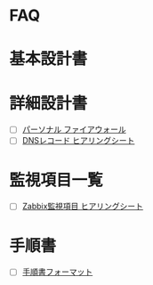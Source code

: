 # FAQ
# 基本設計書
# 詳細設計書
- [ ] [パーソナル ファイアウォール]()
- [ ] [DNSレコード ヒアリングシート]()
# 監視項目一覧
- [ ] [Zabbix監視項目 ヒアリングシート](https://github.com/thetaru/memorandum/tree/master/design_document/zabbix_monitoring_design)
# 手順書
- [ ] [手順書フォーマット]()
